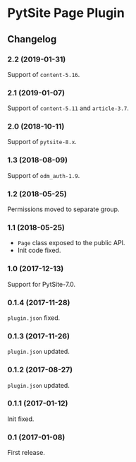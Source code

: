 # PytSite Page Plugin


## Changelog


### 2.2 (2019-01-31)

Support of `content-5.16`.


### 2.1 (2019-01-07)

Support of `content-5.11` and `article-3.7`.


### 2.0 (2018-10-11)

Support of `pytsite-8.x`.


### 1.3 (2018-08-09)

Support of `odm_auth-1.9`.


### 1.2 (2018-05-25)

Permissions moved to separate group.


### 1.1 (2018-05-25)

- `Page` class exposed to the public API.
- Init code fixed.


### 1.0 (2017-12-13)

Support for PytSite-7.0.


### 0.1.4 (2017-11-28)

`plugin.json` fixed.


### 0.1.3 (2017-11-26)

`plugin.json` updated.


### 0.1.2 (2017-08-27)

`plugin.json` updated.


### 0.1.1 (2017-01-12)

Init fixed.


### 0.1 (2017-01-08)

First release.
